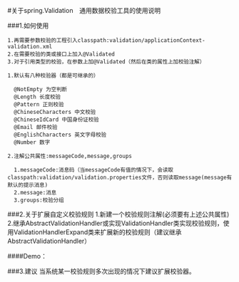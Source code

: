 #关于spring.Validation　通用数据校验工具的使用说明

###1.如何使用 

    1.再需要参数校验的工程引入classpath:validation/applicationContext-validation.xml
    2.在需要校验的类或接口上加入@Validated
    3.对于引用类型的校验，在参数上加@Validated（然后在类的属性上加校验注解）

    1.默认有八种校验器（都是可继承的）

      @NotEmpty 为空判断
      @Length 长度校验
      @Pattern 正则校验
      @ChineseCharacters 中文校验
      @ChineseIdCard 中国身份证校验
      @Email 邮件校验
      @EnglishCharacters 英文字母校验
      @Number 数字

    2.注解公共属性:messageCode,message,groups
   
      1.messageCode:消息码（当messageCode有值的情况下，会读取classpath:validation/validation.properties文件，否则读取message(message有默认的提示消息)
      2.message:消息
      3.groups:校验分组


###2.关于扩展自定义校验规则
     1.新建一个校验规则注解(必须要有上述公共属性)
     2.继承AbstractValidationHandler或实现ValidationHandler类实现校验规则，使用ValidationHandlerExpand类来扩展新的校验规则（建议继承AbstractValidationHandler）

####Demo：
    <bean class="ValidationHandlerExpand">
        <property name="validationHandlers">
            <list>
                <bean class="NotNullHandler"></bean>
            </list>
        </property>
    </bean>

###3.建议
当系统某一校验规则多次出现的情况下建议扩展校验器。
